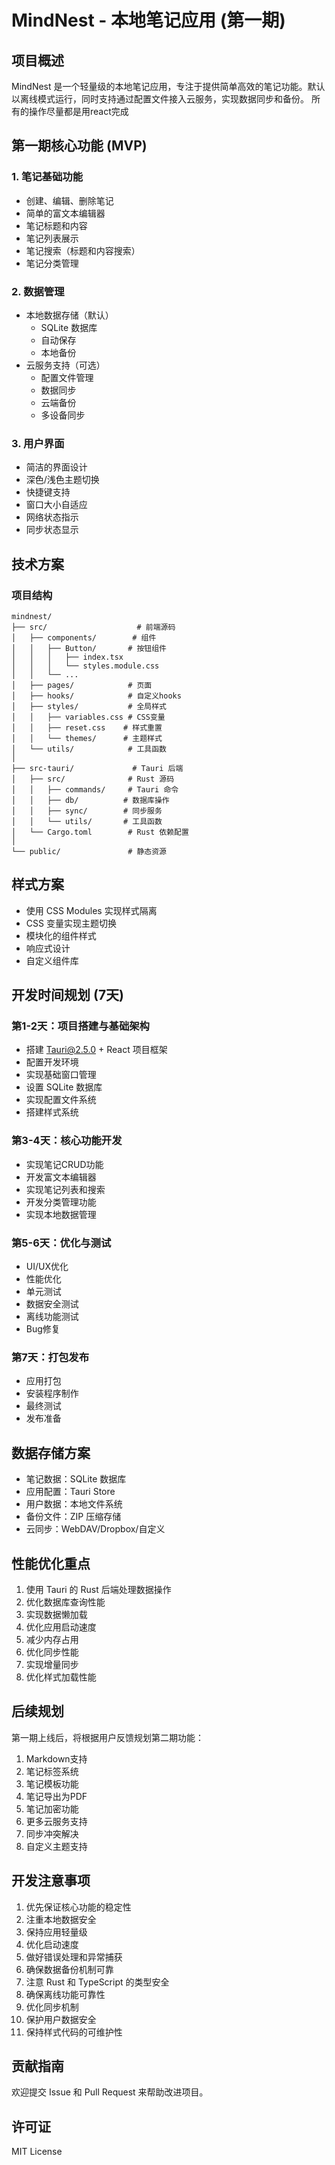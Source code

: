 # MindNest - 本地笔记应用 (第一期)

## 项目概述
MindNest 是一个轻量级的本地笔记应用，专注于提供简单高效的笔记功能。默认以离线模式运行，同时支持通过配置文件接入云服务，实现数据同步和备份。
所有的操作尽量都是用react完成
## 第一期核心功能 (MVP)

### 1. 笔记基础功能
- 创建、编辑、删除笔记
- 简单的富文本编辑器
- 笔记标题和内容
- 笔记列表展示
- 笔记搜索（标题和内容搜索）
- 笔记分类管理

### 2. 数据管理
- 本地数据存储（默认）
  - SQLite 数据库
  - 自动保存
  - 本地备份
- 云服务支持（可选）
  - 配置文件管理
  - 数据同步
  - 云端备份
  - 多设备同步

### 3. 用户界面
- 简洁的界面设计
- 深色/浅色主题切换
- 快捷键支持
- 窗口大小自适应
- 网络状态指示
- 同步状态显示

## 技术方案


### 项目结构
```
mindnest/
├── src/                    # 前端源码
│   ├── components/        # 组件
│   │   ├── Button/       # 按钮组件
│   │   │   ├── index.tsx
│   │   │   └── styles.module.css
│   │   └── ...
│   ├── pages/            # 页面
│   ├── hooks/            # 自定义hooks
│   ├── styles/           # 全局样式
│   │   ├── variables.css # CSS变量
│   │   ├── reset.css    # 样式重置
│   │   └── themes/      # 主题样式
│   └── utils/            # 工具函数
│
├── src-tauri/             # Tauri 后端
│   ├── src/              # Rust 源码
│   │   ├── commands/     # Tauri 命令
│   │   ├── db/          # 数据库操作
│   │   ├── sync/        # 同步服务
│   │   └── utils/       # 工具函数
│   └── Cargo.toml        # Rust 依赖配置
│
└── public/               # 静态资源
```

## 样式方案
- 使用 CSS Modules 实现样式隔离
- CSS 变量实现主题切换
- 模块化的组件样式
- 响应式设计
- 自定义组件库


## 开发时间规划 (7天)

### 第1-2天：项目搭建与基础架构
- 搭建 Tauri@2.5.0 + React 项目框架
- 配置开发环境
- 实现基础窗口管理
- 设置 SQLite 数据库
- 实现配置文件系统
- 搭建样式系统

### 第3-4天：核心功能开发
- 实现笔记CRUD功能
- 开发富文本编辑器
- 实现笔记列表和搜索
- 开发分类管理功能
- 实现本地数据管理

### 第5-6天：优化与测试
- UI/UX优化
- 性能优化
- 单元测试
- 数据安全测试
- 离线功能测试
- Bug修复

### 第7天：打包发布
- 应用打包
- 安装程序制作
- 最终测试
- 发布准备

## 数据存储方案
- 笔记数据：SQLite 数据库
- 应用配置：Tauri Store
- 用户数据：本地文件系统
- 备份文件：ZIP 压缩存储
- 云同步：WebDAV/Dropbox/自定义

## 性能优化重点
1. 使用 Tauri 的 Rust 后端处理数据操作
2. 优化数据库查询性能
3. 实现数据懒加载
4. 优化应用启动速度
5. 减少内存占用
6. 优化同步性能
7. 实现增量同步
8. 优化样式加载性能

## 后续规划
第一期上线后，将根据用户反馈规划第二期功能：
1. Markdown支持
2. 笔记标签系统
3. 笔记模板功能
4. 笔记导出为PDF
5. 笔记加密功能
6. 更多云服务支持
7. 同步冲突解决
8. 自定义主题支持

## 开发注意事项
1. 优先保证核心功能的稳定性
2. 注重本地数据安全
3. 保持应用轻量级
4. 优化启动速度
5. 做好错误处理和异常捕获
6. 确保数据备份机制可靠
7. 注意 Rust 和 TypeScript 的类型安全
8. 确保离线功能可靠性
9. 优化同步机制
10. 保护用户数据安全
11. 保持样式代码的可维护性

## 贡献指南
欢迎提交 Issue 和 Pull Request 来帮助改进项目。

## 许可证
MIT License